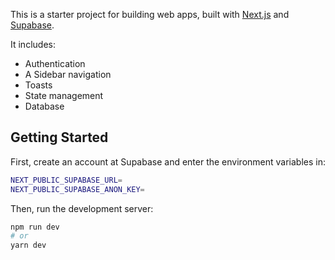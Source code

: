 This is a starter project for building web apps, built with [Next.js](https://nextjs.org/) and [Supabase](https://supabase.co).

It includes:

- Authentication
- A Sidebar navigation
- Toasts
- State management
- Database

## Getting Started

First, create an account at Supabase and enter the environment variables in:

```bash
NEXT_PUBLIC_SUPABASE_URL=
NEXT_PUBLIC_SUPABASE_ANON_KEY=
```

Then, run the development server:

```bash
npm run dev
# or
yarn dev
```
